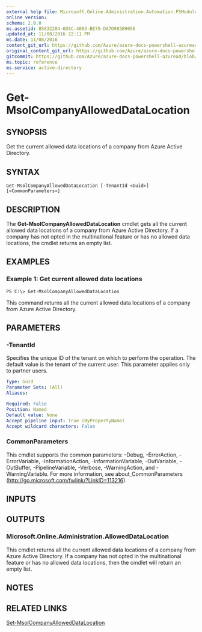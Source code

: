 ```yaml
---
external help file: Microsoft.Online.Administration.Automation.PSModule.dll-Help.xml
online version:
schema: 2.0.0
ms.assetid: 85832284-6D5C-4003-BE79-DA7D985B9056
updated_at: 11/08/2016 22:11 PM
ms.date: 11/08/2016
content_git_url: https://github.com/Azure/azure-docs-powershell-azuread/blob/RobdeJong-patch-8/Azure%20AD%20Cmdlets/MSOnline/v1/Get-MsolCompanyAllowedDataLocation.md
original_content_git_url: https://github.com/Azure/azure-docs-powershell-azuread/blob/RobdeJong-patch-8/Azure%20AD%20Cmdlets/MSOnline/v1/Get-MsolCompanyAllowedDataLocation.md
gitcommit: https://github.com/Azure/azure-docs-powershell-azuread/blob/1f9ce90a071efd51795186ba3f8b8d76905a96c3
ms.topic: reference
ms.service: active-directory
---
```


# Get-MsolCompanyAllowedDataLocation

## SYNOPSIS
Get the current allowed data locations of a company from Azure Active Directory.

## SYNTAX

```
Get-MsolCompanyAllowedDataLocation [-TenantId <Guid>] [<CommonParameters>]
```

## DESCRIPTION
The **Get-MsolCompanyAllowedDataLocation** cmdlet gets all the current allowed data locations of a company from Azure Active Directory.
If a company has not opted in the multinational feature or has no allowed data locations, the cmdlet returns an empty list.

## EXAMPLES

### Example 1: Get current allowed data locations
```
PS C:\> Get-MsolCompanyAllowedDataLocation
```

This command returns all the current allowed data locations of a company from Azure Active Directory.

## PARAMETERS

### -TenantId
Specifies the unique ID of the tenant on which to perform the operation.
The default value is the tenant of the current user.
This parameter applies only to partner users.

```yaml
Type: Guid
Parameter Sets: (All)
Aliases:

Required: False
Position: Named
Default value: None
Accept pipeline input: True (ByPropertyName)
Accept wildcard characters: False
```

### CommonParameters
This cmdlet supports the common parameters: -Debug, -ErrorAction, -ErrorVariable, -InformationAction, -InformationVariable, -OutVariable, -OutBuffer, -PipelineVariable, -Verbose, -WarningAction, and -WarningVariable. For more information, see about_CommonParameters (http://go.microsoft.com/fwlink/?LinkID=113216).

## INPUTS

## OUTPUTS

### Microsoft.Online.Administration.AllowedDataLocation
This cmdlet returns all the current allowed data locations of a company from Azure Active Directory.
If a company has not opted in the multinational feature or has no allowed data locations, then the cmdlet will return an empty list.

## NOTES

## RELATED LINKS
[Set-MsolCompanyAllowedDataLocation](./Set-MsolCompanyAllowedDataLocation.md)
